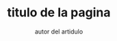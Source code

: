 ---
# Previos
iconName: nombre del icono

# Metadatos
layout: ../../../layout/ArticleLayout.astro
title: titulo de la pagina
description: descripcion de la pagina
keywords : ["keyword","keyword"]

# Navegacion
back : 
    link : "link del articulo anterior"
    name : "nombre del articulo anterior"
next : 
    link : "link del articulo posterior"
    name : "nombre del articulo posterior"

references : [
    ["nombre" , "link a la referencia"],
    ["nombre" , "link a la referencia"],
]      

# Adjuntar
summary : "resumen que se mostrara en la card"
author: autor del artidulo
partners : ["socio del articulo" , "socio del articulo"]
banner: "link a la imagen del banner"
pubDate: 2022-08-08 # fecha de la publicacion
---